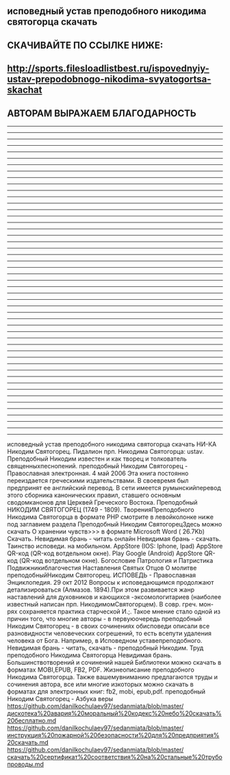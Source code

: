 исповедный устав преподобного никодима святогорца скачать
--------------------------------------------------
СКАЧИВАЙТЕ ПО ССЫЛКЕ НИЖЕ:
--------------------------------------------------
http://sports.filesloadlistbest.ru/ispovednyiy-ustav-prepodobnogo-nikodima-svyatogortsa-skachat
--------------------------------------------------
АВТОРАМ ВЫРАЖАЕМ БЛАГОДАРНОСТЬ
--------------------------------------------------
--------------------------------------------------
--------------------------------------------------
--------------------------------------------------
--------------------------------------------------
--------------------------------------------------
--------------------------------------------------
--------------------------------------------------
--------------------------------------------------
--------------------------------------------------
--------------------------------------------------
--------------------------------------------------
--------------------------------------------------
--------------------------------------------------
--------------------------------------------------
--------------------------------------------------
--------------------------------------------------
--------------------------------------------------
--------------------------------------------------
--------------------------------------------------
--------------------------------------------------
--------------------------------------------------
--------------------------------------------------
--------------------------------------------------
--------------------------------------------------
--------------------------------------------------
--------------------------------------------------
--------------------------------------------------
--------------------------------------------------
--------------------------------------------------
--------------------------------------------------
--------------------------------------------------
--------------------------------------------------
--------------------------------------------------
--------------------------------------------------
--------------------------------------------------
--------------------------------------------------
--------------------------------------------------
--------------------------------------------------
--------------------------------------------------
--------------------------------------------------
--------------------------------------------------
--------------------------------------------------
--------------------------------------------------
--------------------------------------------------
--------------------------------------------------
--------------------------------------------------
--------------------------------------------------
--------------------------------------------------
--------------------------------------------------
исповедный устав преподобного никодима святогорца скачать НИ-КА  Никодим Святогорец. Пидалион прп. Никодима Святогорца: ustav. Преподобный Никодим известен и как творец и толкователь священныхпеснопений. преподобный Никодим Святогорец - Православная электронная. 4 май 2006  Эта книга постоянно переиздается греческими издательствами. В своевремя был предпринят ее английский перевод. В сети имеется румынскийперевод этого сборника канонических правил, ставшего основным сводомканонов для Церквей Греческого Востока. Преподобный НИКОДИМ СВЯТОГОРЕЦ (1749 - 1809). ТворенияПреподобного Никодима Святогорца в формате PHP смотрите в левойколонке ниже под заглавием раздела Преподобный Никодим СвятогорецЗдесь можно скачать О хранении чувств>>> в формате Microsoft Word ( 26.7Kb) Скачать. Невидимая брань - читать онлайн  Невидимая брань - скачать. Таинство исповеди. на мобильном. AppStore (IOS: Iphone, Ipad) AppStore QR-код (QR-код вотдельном окне). Play Google (Android) AppStore QR-код (QR-код вотдельном окне). Богословие  Патрология и Патристика  Подвижникиблагочестия  Наставления Святых Отцов  О молитве  преподобныйНикодим Святогорец. ИСПОВЕДЬ - Православная Энциклопедия. 29 окт 2012  Вопросы к исповедающимся продолжают детализироваться (Алмазов. 1894).При этом развивается жанр наставлений для духовников и кающихся -эксомологитариев (наиболее известный написан прп. НикодимомСвятогорцем). В совр. греч. мон-рях сохраняется практика старческой И.;. Такое мнение стало одной из причин того, что многие авторы - в первуюочередь преподобный Никодим Святогорец - в своих сочинениях обисповеди описали все разновидности человеческих согрешений, то есть всепути удаления человека от Бога. Например, в Исповедном уставепреподобного. Невидимая брань - читать, скачать - преподобный Никодим. Труд преподобного Никодима Святогорца Невидимая брань. Большинствотворений и сочинений нашей Библиотеки можно скачать в форматах MOBI,EPUB, FB2, PDF.
Жизнеописание преподобного Никодима Святогорца. Также вашемувниманию предлагаются труды и сочинения автора, все или многие изкоторых можно скачать в форматах для электронных книг: fb2, mobi, epub,pdf. преподобный Никодим Святогорец - Азбука веры
https://github.com/danilkochulaev97/sedanmiata/blob/master/дискотека%20авария%20моральный%20кодекс%20небо%20скачать%20бесплатно.md
https://github.com/danilkochulaev97/sedanmiata/blob/master/инструкция%20пожарной%20безопасности%20для%20предприятия%20скачать.md
https://github.com/danilkochulaev97/sedanmiata/blob/master/скачать%20сертификат%20соответствия%20на%20стальные%20трубопроводы.md